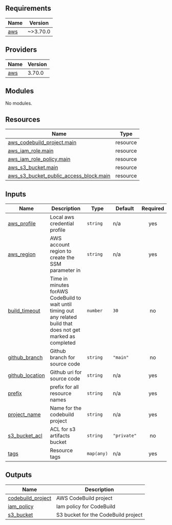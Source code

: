 <!-- BEGIN_TF_DOCS -->
## Requirements

| Name | Version |
|------|---------|
| <a name="requirement_aws"></a> [aws](#requirement\_aws) | ~>3.70.0 |

## Providers

| Name | Version |
|------|---------|
| <a name="provider_aws"></a> [aws](#provider\_aws) | 3.70.0 |

## Modules

No modules.

## Resources

| Name | Type |
|------|------|
| [aws_codebuild_project.main](https://registry.terraform.io/providers/hashicorp/aws/latest/docs/resources/codebuild_project) | resource |
| [aws_iam_role.main](https://registry.terraform.io/providers/hashicorp/aws/latest/docs/resources/iam_role) | resource |
| [aws_iam_role_policy.main](https://registry.terraform.io/providers/hashicorp/aws/latest/docs/resources/iam_role_policy) | resource |
| [aws_s3_bucket.main](https://registry.terraform.io/providers/hashicorp/aws/latest/docs/resources/s3_bucket) | resource |
| [aws_s3_bucket_public_access_block.main](https://registry.terraform.io/providers/hashicorp/aws/latest/docs/resources/s3_bucket_public_access_block) | resource |

## Inputs

| Name | Description | Type | Default | Required |
|------|-------------|------|---------|:--------:|
| <a name="input_aws_profile"></a> [aws\_profile](#input\_aws\_profile) | Local aws credential profile | `string` | n/a | yes |
| <a name="input_aws_region"></a> [aws\_region](#input\_aws\_region) | AWS account region to create the SSM parameter in | `string` | n/a | yes |
| <a name="input_build_timeout"></a> [build\_timeout](#input\_build\_timeout) | Time in minutes forAWS CodeBuild to wait until timing out any related build that does not get marked as completed | `number` | `30` | no |
| <a name="input_github_branch"></a> [github\_branch](#input\_github\_branch) | Github branch for source code | `string` | `"main"` | no |
| <a name="input_github_location"></a> [github\_location](#input\_github\_location) | Github uri for source code | `string` | n/a | yes |
| <a name="input_prefix"></a> [prefix](#input\_prefix) | prefix for all resource names | `string` | n/a | yes |
| <a name="input_project_name"></a> [project\_name](#input\_project\_name) | Name for the codebuild project | `string` | n/a | yes |
| <a name="input_s3_bucket_acl"></a> [s3\_bucket\_acl](#input\_s3\_bucket\_acl) | ACL for s3 artifacts bucket | `string` | `"private"` | no |
| <a name="input_tags"></a> [tags](#input\_tags) | Resource tags | `map(any)` | n/a | yes |

## Outputs

| Name | Description |
|------|-------------|
| <a name="output_codebuild_project"></a> [codebuild\_project](#output\_codebuild\_project) | AWS CodeBuild project |
| <a name="output_iam_policy"></a> [iam\_policy](#output\_iam\_policy) | Iam policy for CodeBuild |
| <a name="output_s3_bucket"></a> [s3\_bucket](#output\_s3\_bucket) | S3 bucket for the CodeBuild project |
<!-- END_TF_DOCS -->